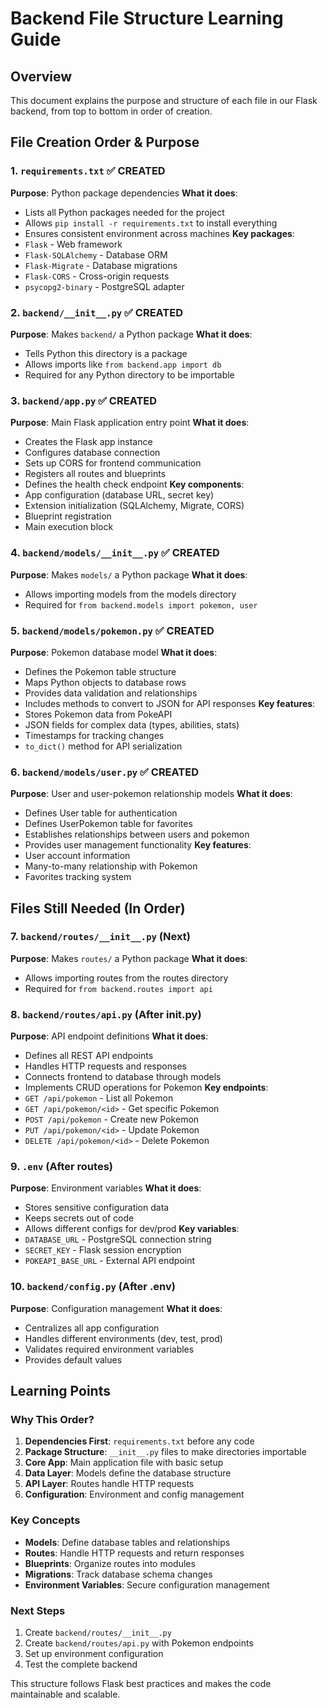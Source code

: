 # Backend File Structure Learning Guide

## Overview
This document explains the purpose and structure of each file in our Flask backend, from top to bottom in order of creation.

## File Creation Order & Purpose

### 1. `requirements.txt` ✅ CREATED
**Purpose**: Python package dependencies
**What it does**: 
- Lists all Python packages needed for the project
- Allows `pip install -r requirements.txt` to install everything
- Ensures consistent environment across machines
**Key packages**:
- `Flask` - Web framework
- `Flask-SQLAlchemy` - Database ORM
- `Flask-Migrate` - Database migrations
- `Flask-CORS` - Cross-origin requests
- `psycopg2-binary` - PostgreSQL adapter

### 2. `backend/__init__.py` ✅ CREATED
**Purpose**: Makes `backend/` a Python package
**What it does**: 
- Tells Python this directory is a package
- Allows imports like `from backend.app import db`
- Required for any Python directory to be importable

### 3. `backend/app.py` ✅ CREATED
**Purpose**: Main Flask application entry point
**What it does**:
- Creates the Flask app instance
- Configures database connection
- Sets up CORS for frontend communication
- Registers all routes and blueprints
- Defines the health check endpoint
**Key components**:
- App configuration (database URL, secret key)
- Extension initialization (SQLAlchemy, Migrate, CORS)
- Blueprint registration
- Main execution block

### 4. `backend/models/__init__.py` ✅ CREATED
**Purpose**: Makes `models/` a Python package
**What it does**: 
- Allows importing models from the models directory
- Required for `from backend.models import pokemon, user`

### 5. `backend/models/pokemon.py` ✅ CREATED
**Purpose**: Pokemon database model
**What it does**:
- Defines the Pokemon table structure
- Maps Python objects to database rows
- Provides data validation and relationships
- Includes methods to convert to JSON for API responses
**Key features**:
- Stores Pokemon data from PokeAPI
- JSON fields for complex data (types, abilities, stats)
- Timestamps for tracking changes
- `to_dict()` method for API serialization

### 6. `backend/models/user.py` ✅ CREATED
**Purpose**: User and user-pokemon relationship models
**What it does**:
- Defines User table for authentication
- Defines UserPokemon table for favorites
- Establishes relationships between users and pokemon
- Provides user management functionality
**Key features**:
- User account information
- Many-to-many relationship with Pokemon
- Favorites tracking system

## Files Still Needed (In Order)

### 7. `backend/routes/__init__.py` (Next)
**Purpose**: Makes `routes/` a Python package
**What it does**: 
- Allows importing routes from the routes directory
- Required for `from backend.routes import api`

### 8. `backend/routes/api.py` (After __init__.py)
**Purpose**: API endpoint definitions
**What it does**:
- Defines all REST API endpoints
- Handles HTTP requests and responses
- Connects frontend to database through models
- Implements CRUD operations for Pokemon
**Key endpoints**:
- `GET /api/pokemon` - List all Pokemon
- `GET /api/pokemon/<id>` - Get specific Pokemon
- `POST /api/pokemon` - Create new Pokemon
- `PUT /api/pokemon/<id>` - Update Pokemon
- `DELETE /api/pokemon/<id>` - Delete Pokemon

### 9. `.env` (After routes)
**Purpose**: Environment variables
**What it does**:
- Stores sensitive configuration data
- Keeps secrets out of code
- Allows different configs for dev/prod
**Key variables**:
- `DATABASE_URL` - PostgreSQL connection string
- `SECRET_KEY` - Flask session encryption
- `POKEAPI_BASE_URL` - External API endpoint

### 10. `backend/config.py` (After .env)
**Purpose**: Configuration management
**What it does**:
- Centralizes all app configuration
- Handles different environments (dev, test, prod)
- Validates required environment variables
- Provides default values

## Learning Points

### Why This Order?
1. **Dependencies First**: `requirements.txt` before any code
2. **Package Structure**: `__init__.py` files to make directories importable
3. **Core App**: Main application file with basic setup
4. **Data Layer**: Models define the database structure
5. **API Layer**: Routes handle HTTP requests
6. **Configuration**: Environment and config management

### Key Concepts
- **Models**: Define database tables and relationships
- **Routes**: Handle HTTP requests and return responses
- **Blueprints**: Organize routes into modules
- **Migrations**: Track database schema changes
- **Environment Variables**: Secure configuration management

### Next Steps
1. Create `backend/routes/__init__.py`
2. Create `backend/routes/api.py` with Pokemon endpoints
3. Set up environment configuration
4. Test the complete backend

This structure follows Flask best practices and makes the code maintainable and scalable.


